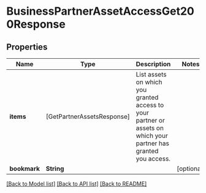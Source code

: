 # BusinessPartnerAssetAccessGet200Response

## Properties
Name | Type | Description | Notes
------------ | ------------- | ------------- | -------------
**items** | [GetPartnerAssetsResponse] | List assets on which you granted access to your partner or assets on which your partner has granted you access. | 
**bookmark** | **String** |  | [optional] 

[[Back to Model list]](../README.md#documentation-for-models) [[Back to API list]](../README.md#documentation-for-api-endpoints) [[Back to README]](../README.md)


